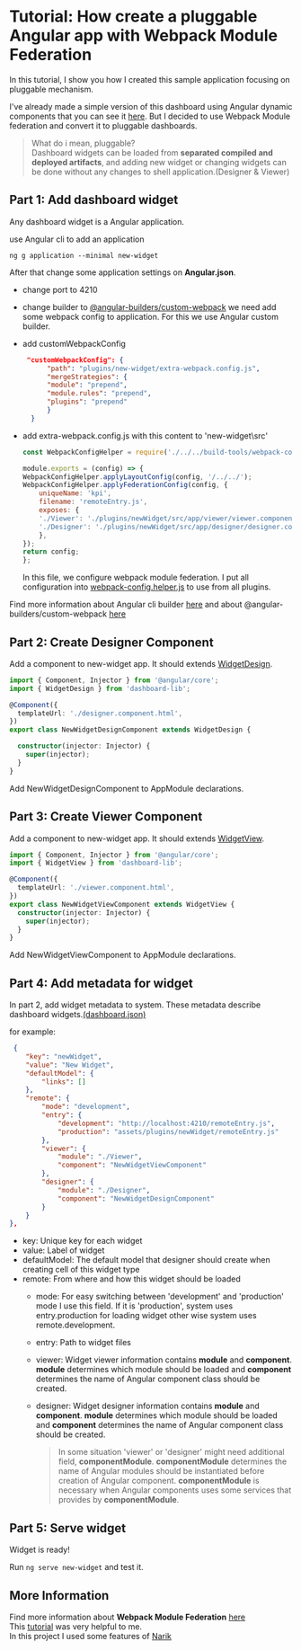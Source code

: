 # Tutorial: How create a pluggable Angular app with Webpack Module Federation

In this tutorial, I show you how I created this sample application focusing on pluggable mechanism.  

I've already made a simple version of this dashboard using Angular dynamic components that you can see it [here](https://github.com/NarikMe/narik-dashboard-sample).
But I decided to use Webpack Module federation  and convert it to pluggable dashboards.  
> What do i mean, pluggable?  
> Dashboard widgets can be loaded from **separated compiled and deployed artifacts**, and adding new widget or changing widgets can be done without any changes to shell application.(Designer & Viewer)

## Part 1: Add dashboard widget

Any dashboard widget is a Angular application.

use Angular cli to add an application  

`ng g application --minimal new-widget`

After that change some application settings on **Angular.json**.

- change port to 4210
- change builder to [@angular-builders/custom-webpack](https://www.npmjs.com/package/@angular-builders/custom-webpack)
  we need add some webpack config to application. For this we use Angular custom builder. 
- add customWebpackConfig
  ```json
   "customWebpackConfig": {
        "path": "plugins/new-widget/extra-webpack.config.js",
        "mergeStrategies": {
        "module": "prepend",
        "module.rules": "prepend",
        "plugins": "prepend"
        }
    }
  ```
- add extra-webpack.config.js with this content to 'new-widget\src'

    ```js
    const WebpackConfigHelper = require('./../../build-tools/webpack-config.helper');

    module.exports = (config) => {
    WebpackConfigHelper.applyLayoutConfig(config, '/../../');
    WebpackConfigHelper.applyFederationConfig(config, {
        uniqueName: 'kpi',
        filename: 'remoteEntry.js',
        exposes: {
        './Viewer': './plugins/newWidget/src/app/viewer/viewer.component.ts', // path to viewer component
        './Designer': './plugins/newWidget/src/app/designer/designer.component.ts', // path to designer component
        },
    });
    return config;
    };

    ```

    In this file, we configure webpack module federation. I put all configuration into [webpack-config.helper.js](./../build-tools/webpack-config.helper.js) to use from all plugins.

Find more information about Angular cli builder [here](https://angular.io/guide/cli-builder) and about 
@angular-builders/custom-webpack [here](https://www.npmjs.com/package/@angular-builders/custom-webpack)

## Part 2: Create Designer Component

Add a component to new-widget app. It should extends [WidgetDesign](./../projects/dashboard-lib/src/lib/base/widget-design.ts).  

```ts
import { Component, Injector } from '@angular/core';
import { WidgetDesign } from 'dashboard-lib';

@Component({
  templateUrl: './designer.component.html',
})
export class NewWidgetDesignComponent extends WidgetDesign {

  constructor(injector: Injector) {
    super(injector);
  }
}
```

Add NewWidgetDesignComponent to AppModule declarations.

## Part 3: Create Viewer Component

Add a component to new-widget app. It should extends [WidgetView](./../projects/dashboard-lib/src/lib/base/widget-view.ts).  

```ts
import { Component, Injector } from '@angular/core';
import { WidgetView } from 'dashboard-lib';

@Component({
  templateUrl: './viewer.component.html',
})
export class NewWidgetViewComponent extends WidgetView {
  constructor(injector: Injector) {
    super(injector);
  }
}
```

Add NewWidgetViewComponent to AppModule declarations.


## Part 4: Add metadata for widget

In part 2, add widget metadata to system. These metadata describe dashboard widgets.[(dashboard.json)](../src/assets/dashboard.json)


for example:

```json
 {
    "key": "newWidget",
    "value": "New Widget",
    "defaultModel": {
        "links": []
    },
    "remote": {
        "mode": "development",
        "entry": {
            "development": "http://localhost:4210/remoteEntry.js",
            "production": "assets/plugins/newWidget/remoteEntry.js"
        },
        "viewer": {
            "module": "./Viewer",
            "component": "NewWidgetViewComponent"
        },
        "designer": {
            "module": "./Designer",
            "component": "NewWidgetDesignComponent"
        }
    }
},
```

- key: Unique key for each widget
- value: Label of widget
- defaultModel: The default model that designer should create when creating cell of this widget type
- remote: From where and how this widget should be loaded
  - mode: For easy switching between 'development' and 'production' mode I use this field. If it is 'production', system uses entry.production for loading widget other wise system uses remote.development.
  - entry: Path to widget files
  - viewer: Widget viewer information contains **module** and **component**. **module** determines which module should be loaded and **component** determines the name of Angular component class should be created.
  - designer: Widget designer information contains **module** and **component**. **module** determines which module should be loaded and **component** determines the name of Angular component class should be created.

    > In some situation 'viewer' or 'designer' might need additional field, **componentModule**. **componentModule** determines the name of Angular modules should be instantiated before creation of Angular component. **componentModule** is necessary when Angular components uses some services that provides by **componentModule**.

## Part 5: Serve widget
 Widget is ready!  

 Run `ng serve new-widget` and test it.


## More Information

Find more information about **Webpack Module Federation** [here](https://webpack.js.org/concepts/module-federation/)   
This [tutorial](https://github.com/angular-architects/module-federation-plugin/blob/main/packages/mf/tutorial/tutorial.md) was very helpful to me.  
In this project I used some features of [Narik](http://narik.me)




